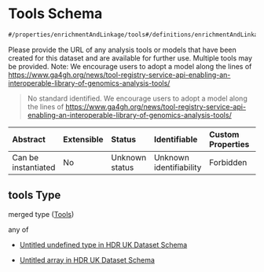 # Tools Schema

```txt
#/properties/enrichmentAndLinkage/tools#/definitions/enrichmentAndLinkage/properties/tools
```

Please provide the URL of any analysis tools or models that have been created for this dataset and are available for further use. Multiple tools may be provided. Note: We encourage users to adopt a model along the lines of <https://www.ga4gh.org/news/tool-registry-service-api-enabling-an-interoperable-library-of-genomics-analysis-tools/>

> No standard identified. We encourage users to adopt a model along the lines of <https://www.ga4gh.org/news/tool-registry-service-api-enabling-an-interoperable-library-of-genomics-analysis-tools/>

| Abstract            | Extensible | Status         | Identifiable            | Custom Properties | Additional Properties | Access Restrictions | Defined In                                                                                        |
| :------------------ | :--------- | :------------- | :---------------------- | :---------------- | :-------------------- | :------------------ | :------------------------------------------------------------------------------------------------ |
| Can be instantiated | No         | Unknown status | Unknown identifiability | Forbidden         | Allowed               | none                | [dataset.schema.json*](../../../schema/dataset/latest/dataset.schema.json "open original schema") |

## tools Type

merged type ([Tools](dataset-definitions-enrichmentandlinkage-properties-tools.md))

any of

*   [Untitled undefined type in HDR UK Dataset Schema](dataset-definitions-enrichmentandlinkage-properties-tools-anyof-0.md "check type definition")

*   [Untitled array in HDR UK Dataset Schema](dataset-definitions-enrichmentandlinkage-properties-tools-anyof-1.md "check type definition")

